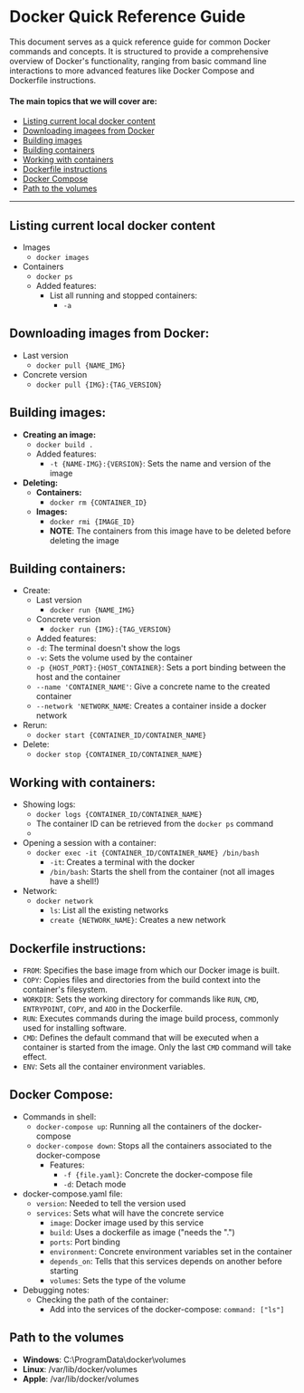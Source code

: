 # Docker Quick Reference Guide

This document serves as a quick reference guide for common Docker commands and concepts. It is structured to provide a comprehensive overview of Docker's functionality, ranging from basic command line interactions to more advanced features like Docker Compose and Dockerfile instructions.

#### The main topics that we will cover are:
- [Listing current local docker content](#listing-current-local-docker-content)
- [Downloading imagees from Docker](#downloading-images-from-docker)
- [Building images](#building-images)
- [Building containers](#building-containers)
- [Working with containers](#working-with-containers)
- [Dockerfile instructions](#dockerfile-instructions)
- [Docker Compose](#docker-compose)
- [Path to the volumes](#path-to-the-volumes)

---

## Listing current local docker content
- Images
    - `docker images`
- Containers
    - `docker ps`
    - Added features:
        - List all running and stopped containers:
            - `-a`

## Downloading images from Docker:
- Last version
    - `docker pull {NAME_IMG}`
- Concrete version
    - `docker pull {IMG}:{TAG_VERSION}`

## Building images:

- __Creating an image:__
    - `docker build .`
    - Added features:
        - `-t {NAME-IMG}:{VERSION}`: Sets the name and version of the image
- __Deleting:__
    - __Containers:__
        - `docker rm {CONTAINER_ID}`
    - __Images:__
        - `docker rmi {IMAGE_ID}`
        - __NOTE__: The containers from this image have to be deleted before deleting the image

## Building containers:

- Create:
    - Last version
        - `docker run {NAME_IMG}`
    - Concrete version
        - `docker run {IMG}:{TAG_VERSION}`
    - Added features:
    - `-d`: The terminal doesn't show the logs
    - `-v`: Sets the volume used by the container
    - `-p {HOST_PORT}:{HOST_CONTAINER}`: Sets a port binding between the host and the container
    - `--name 'CONTAINER_NAME'`: Give a concrete name to the created container
    - `--network 'NETWORK_NAME`: Creates a container inside a docker network
- Rerun:
    - `docker start {CONTAINER_ID/CONTAINER_NAME}`
- Delete:
    - `docker stop {CONTAINER_ID/CONTAINER_NAME}`

## Working with containers:

- Showing logs:
    - `docker logs {CONTAINER_ID/CONTAINER_NAME}`
    - The container ID can be retrieved from the `docker ps` command
    - 
- Opening a session with a container:
    - `docker exec -it {CONTAINER_ID/CONTAINER_NAME} /bin/bash`
        - `-it`: Creates a terminal with the docker
        - `/bin/bash`: Starts the shell from the container (not all images have a shell!)
- Network:
    - `docker network`
        - `ls`: List all the existing networks
        - `create {NETWORK_NAME}`: Creates a new network

## Dockerfile instructions:

- `FROM`: Specifies the base image from which our Docker image is built.
- `COPY`: Copies files and directories from the build context into the container's filesystem.
- `WORKDIR`: Sets the working directory for commands like `RUN`, `CMD`, `ENTRYPOINT`, `COPY`, and `ADD` in the Dockerfile.
- `RUN`: Executes commands during the image build process, commonly used for installing software.
- `CMD`: Defines the default command that will be executed when a container is started from the image. Only the last `CMD` command will take effect.
- `ENV`: Sets all the container environment variables.

## Docker Compose:

- Commands in shell:
    - `docker-compose up`: Running all the containers of the docker-compose
    - `docker-compose down`: Stops all the containers associated to the docker-compose
        - Features:
            - `-f {file.yaml}`: Concrete the docker-compose file
            - `-d`: Detach mode
- docker-compose.yaml file:
    - `version`: Needed to tell the version used
    - `services`: Sets what will have the concrete service
        - `image`: Docker image used by this service
        - `build`: Uses a dockerfile as image ("needs the ".")
        - `ports`:  Port binding
        - `environment`: Concrete environment variables set in the container
        - `depends_on`: Tells that this services depends on another before starting
        - `volumes`: Sets the type of the volume
- Debugging notes:
    - Checking the path of the container:
        - Add into the services of the docker-compose: `command: ["ls"]`

## Path to the volumes

- **Windows**: C:\ProgramData\docker\volumes
- **Linux**: /var/lib/docker/volumes
- **Apple**: /var/lib/docker/volumes
